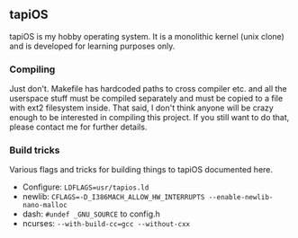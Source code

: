 ## tapiOS
tapiOS is my hobby operating system. It is a monolithic kernel (unix clone) and is developed for learning purposes only.

### Compiling
Just don't. Makefile has hardcoded paths to cross compiler etc. and all the userspace stuff must be compiled separately and must be copied to a file with ext2 filesystem inside. That said, I don't think anyone will be crazy enough to be interested in compiling this project. If you still want to do that, please contact me for further details.

### Build tricks
Various flags and tricks for building things to tapiOS documented here.

- Configure: `LDFLAGS=usr/tapios.ld`
- newlib: `CFLAGS=-D_I386MACH_ALLOW_HW_INTERRUPTS --enable-newlib-nano-malloc`
- dash: `#undef _GNU_SOURCE` to config.h
- ncurses: `--with-build-cc=gcc --without-cxx`
